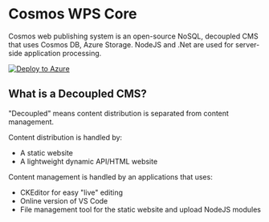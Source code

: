 # Cosmos WPS Core

Cosmos web publishing system is an open-source NoSQL, decoupled CMS that uses Cosmos DB, Azure Storage.  NodeJS and .Net are used for server-side application processing.

[![Deploy to Azure](https://aka.ms/deploytoazurebutton)](https://portal.azure.com/#create/Microsoft.Template/uri/https%3A%2F%2Fraw.githubusercontent.com%2FCosmosSoftware%2FCosmosCms%2Fmain%2FAutomation%2FAzure%2Fazuredeploy.json)

## What is a Decoupled CMS?

"Decoupled" means content distribution is separated from content management.

Content distribution is handled by:

* A static website
* A lightweight dynamic API/HTML website

Content management is handled by an applications that uses:

* CKEditor for easy "live" editing
* Online version of VS Code
* File management tool for the static website and upload NodeJS modules


